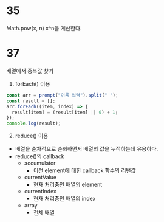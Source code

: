 # 35

Math.pow(x, n)
x^n을 계산한다.

# 37

배열에서 중복값 찾기

1. forEach() 이용

```js
const arr = prompt("이름 입력").split(" ");
const result = [];
arr.forEach((item, index) => {
  result[item] = (result[item] || 0) + 1;
});
console.log(result);
```

2. reduce() 이용

- 배열을 순차적으로 순회하면서 배열의 값을 누적하는데 유용하다.
- reduce()의 callback
  - accumulator
    - 이전 element에 대한 callback 함수의 리턴값
  - currentValue
    - 현재 처리중인 배열의 element
  - currentIndex
    - 현재 처리중인 배열의 index
  - array
    - 전체 배열
